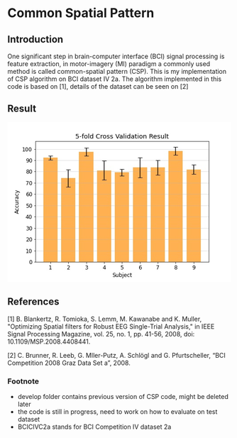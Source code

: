 # Common Spatial Pattern

## Introduction
One significant step in brain-computer interface (BCI) signal processing is feature extraction, in motor-imagery (MI) paradigm a commonly used method is called common-spatial pattern (CSP). This is my implementation of CSP algorithm on BCI dataset IV 2a. The algorithm implemented in this code is based on [1], details of the dataset can be seen on [2]

## Result
![5fold_train_result.jpg](./images/5fold_train_result.jpg)

## References
[1] B. Blankertz, R. Tomioka, S. Lemm, M. Kawanabe and K. Muller, "Optimizing Spatial filters for Robust EEG Single-Trial Analysis," in IEEE Signal Processing Magazine, vol. 25, no. 1, pp. 41-56, 2008, doi: 10.1109/MSP.2008.4408441.

[2] C. Brunner, R. Leeb, G. Mller-Putz, A. Schlögl and G. Pfurtscheller, “BCI Competition 2008 Graz Data Set a”, 2008.

### Footnote
* develop folder contains previous version of CSP code, might be deleted later
* the code is still in progress, need to work on how to evaluate on test dataset
* BCICIVC2a stands for BCI Competition IV dataset 2a
